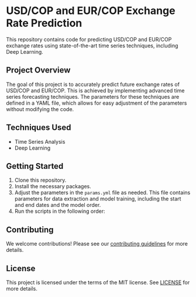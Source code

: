 # USD/COP and EUR/COP Exchange Rate Prediction

This repository contains code for predicting USD/COP and EUR/COP exchange rates using state-of-the-art time series techniques, including Deep Learning.

## Project Overview

The goal of this project is to accurately predict future exchange rates of USD/COP and EUR/COP. This is achieved by implementing advanced time series forecasting techniques. The parameters for these techniques are defined in a YAML file, which allows for easy adjustment of the parameters without modifying the code.

## Techniques Used

- Time Series Analysis
- Deep Learning

## Getting Started

1. Clone this repository.
2. Install the necessary packages.
3. Adjust the parameters in the `params.yml` file as needed. This file contains parameters for data extraction and model training, including the start and end dates and the model order.
4. Run the scripts in the following order:

## Contributing

We welcome contributions! Please see our [contributing guidelines](CONTRIBUTING.md) for more details.

## License

This project is licensed under the terms of the MIT license. See [LICENSE](LICENSE) for more details.